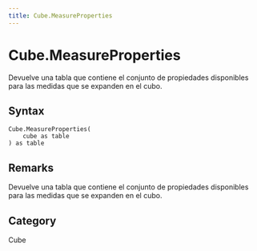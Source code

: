 ```yaml
---
title: Cube.MeasureProperties
---
```


# Cube.MeasureProperties


Devuelve una tabla que contiene el conjunto de propiedades disponibles para las medidas que se expanden en el cubo.


## Syntax

```powerquery
Cube.MeasureProperties(
    cube as table
) as table
```


## Remarks

Devuelve una tabla que contiene el conjunto de propiedades disponibles para las medidas que se expanden en el cubo.



## Category
Cube
